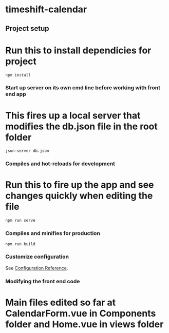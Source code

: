 # timeshift-calendar

## Project setup
# Run this to install dependicies for project
```
npm install
```

### Start up server on its own cmd line before working with front end app
# This fires up a local server that modifies the db.json file in the root folder
```
json-server db.json
```

### Compiles and hot-reloads for development
# Run this to fire up the app and see changes quickly when editing the file
```
npm run serve
```

### Compiles and minifies for production
```
npm run build
```

### Customize configuration
See [Configuration Reference](https://cli.vuejs.org/config/).

### Modifying the front end code
# Main files edited so far at CalendarForm.vue in Components folder and Home.vue in views folder
